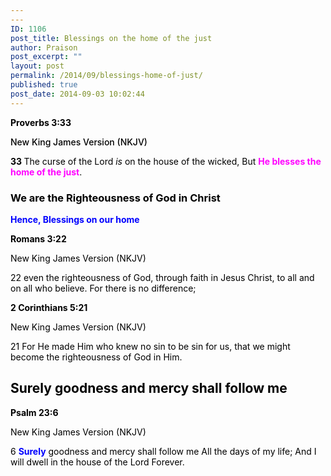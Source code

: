 ```yaml
---
---
ID: 1106
post_title: Blessings on the home of the just
author: Praison
post_excerpt: ""
layout: post
permalink: /2014/09/blessings-home-of-just/
published: true
post_date: 2014-09-03 10:02:44
---
```

<p class="passage-display" style="font-weight: 500; color: #000000;"><strong><span class="passage-display-bcv">Proverbs 3:33</span></strong></p>
<p class="passage-display" style="font-weight: 500; color: #000000;"><span class="passage-display-version">New King James Version (NKJV)</span></p>

<div class="poetry" style="color: #000000;">
<p class="line"><span id="en-NKJV-16489" class="text Prov-3-33"><span class="versenum" style="font-weight: bold;">33 </span>The curse of the <span class="small-caps">Lord</span> <i>is</i> on the house of the wicked,</span> <span class="text Prov-3-33">But <span style="color: #ff00ff;"><strong>He blesses the home of the just</strong></span>.</span></p>

<h3 class="line">We are the Righteousness of God in Christ</h3>
<span style="color: #0000ff;"><strong>Hence, Blessings on our home</strong></span>

<strong>Romans 3:22</strong>

New King James Version (NKJV)

22 even the righteousness of God, through faith in Jesus Christ, to all and on all who believe. For there is no difference;

<strong>2 Corinthians 5:21</strong>

New King James Version (NKJV)

21 For He made Him who knew no sin to be sin for us, that we might become the righteousness of God in Him.
<h2>Surely goodness and mercy shall follow me</h2>
<strong>Psalm 23:6</strong>

New King James Version (NKJV)

6 <span style="color: #0000ff;"><strong>Surely</strong></span> goodness and mercy shall follow me All the days of my life; And I will dwell in the house of the Lord Forever.

</div>